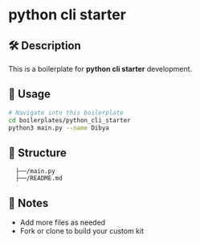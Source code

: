 # python cli starter

## 🛠 Description
This is a boilerplate for **python cli starter** development.

## 🚀 Usage
```bash
# Navigate into this boilerplate
cd boilerplates/python_cli_starter
python3 main.py --name Dibya
```

## 📂 Structure
```
  ├──/main.py
  ├──/README.md
```

## 🧠 Notes
- Add more files as needed
- Fork or clone to build your custom kit
